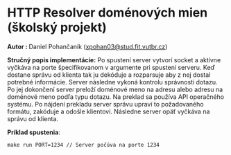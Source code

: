 # HTTP Resolver doménových mien (školský projekt)
<b> Autor : </b> Daniel Pohančaník (xpohan03@stud.fit.vutbr.cz)

<b>Stručný popis implementácie:</b>
Po spustení server vytvorí socket a aktívne vyčkáva na porte špecifikovanom v argumente pri spustení serveru. Keď dostane správu od klienta tak ju dekóduje a rozparsuje aby z nej dostal potrebné informácie. Server následne vykoná kontrolu správnosti dotazu. Po jej dokončení server preloží doménové meno na adresu alebo adresu na doménové meno podľa typu dotazu. Na preklad sa používa API operačného systému. Po nájdení prekladu server správu upraví to požadovaného formátu, zakóduje a odošle klientovi. Následne server opäť vyčkáva na správu od klienta.

<b>Príklad spustenia</b>:

	
    make run PORT=1234 // Server počúva na porte 1234


